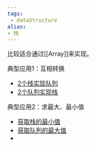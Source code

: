 ```yaml
---
tags:
 - dataStructure 
alias: 
- 栈
---
```

比较适合通过[[Array]]来实现。

典型应用1：互相转换

-   [2个栈实现队列](https://github.com/Carson-Ho/AlgorithmLearning/blob/master/%E5%85%B7%E4%BD%93%E8%AE%B2%E8%A7%A3/2%E4%B8%AA%E6%A0%88%E5%AE%9E%E7%8E%B0%E9%98%9F%E5%88%97%E3%80%812%E4%B8%AA%E9%98%9F%E5%88%97%E5%AE%9E%E7%8E%B0%E6%A0%88%EF%BC%889%EF%BC%89.md)
-   [2个队列实现栈](https://github.com/Carson-Ho/AlgorithmLearning/blob/master/%E5%85%B7%E4%BD%93%E8%AE%B2%E8%A7%A3/2%E4%B8%AA%E6%A0%88%E5%AE%9E%E7%8E%B0%E9%98%9F%E5%88%97%E3%80%812%E4%B8%AA%E9%98%9F%E5%88%97%E5%AE%9E%E7%8E%B0%E6%A0%88%EF%BC%889%EF%BC%89.md)

典型应用2：求最大、最小值

-   [获取栈的最小值](https://github.com/Carson-Ho/AlgorithmLearning/blob/master/%E5%85%B7%E4%BD%93%E8%AE%B2%E8%A7%A3/%E5%8C%85%E5%90%ABmin%E5%87%BD%E6%95%B0%E7%9A%84%E6%A0%88%EF%BC%9A%E5%BE%97%E5%88%B0%E6%A0%88%E7%9A%84%E6%9C%80%E5%B0%8F%E5%85%83%E7%B4%A0%EF%BC%8830%EF%BC%89.md)
-   [获取队列的最大值](https://github.com/Carson-Ho/AlgorithmLearning/blob/master/%E5%85%B7%E4%BD%93%E8%AE%B2%E8%A7%A3/%E9%98%9F%E5%88%97%E7%9A%84%E6%9C%80%E5%A4%A7%E5%80%BC%EF%BC%8859-1%EF%BC%89.md)
- 

